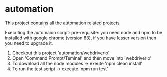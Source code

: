 # automation
This project contains all the automation related projects

Executing the automaion script:
pre-requisite: you need node and npm to be installed with google chrome (version 83), if you have lesser version then you need to upgrade it.
1) Checkout this project 'automation/webdriverio'
2) Open 'Command Prompt/Teminal' and then move into 'webdriverio'
3) To download all the node modules -> exeute 'npm clean install'
4) To run the test script -> execute 'npm run test'